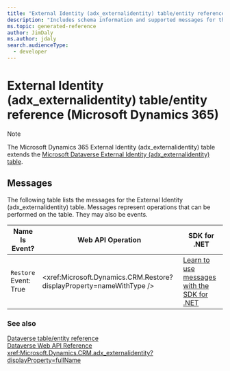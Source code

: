 ```yaml
---
title: "External Identity (adx_externalidentity) table/entity reference (Microsoft Dynamics 365)"
description: "Includes schema information and supported messages for the External Identity (adx_externalidentity) table/entity with Microsoft Dynamics 365."
ms.topic: generated-reference
author: JimDaly
ms.author: jdaly
search.audienceType: 
  - developer
---
```


# External Identity (adx_externalidentity) table/entity reference (Microsoft Dynamics 365)



> [!NOTE]
> The Microsoft Dynamics 365 External Identity (adx_externalidentity) table extends the [Microsoft Dataverse External Identity (adx_externalidentity) table](/power-apps/developer/data-platform/reference/entities/adx_externalidentity).


## Messages

The following table lists the messages for the External Identity (adx_externalidentity) table.
Messages represent operations that can be performed on the table. They may also be events.

| Name <br />Is Event? |Web API Operation |SDK for .NET |
| ---- | ----- |----- |
| `Restore`<br />Event: True |<xref:Microsoft.Dynamics.CRM.Restore?displayProperty=nameWithType /> |[Learn to use messages with the SDK for .NET](/power-apps/developer/data-platform/org-service/use-messages)|





### See also

[Dataverse table/entity reference](/power-apps/developer/data-platform/reference/about-entity-reference)  
[Dataverse Web API Reference](/power-apps/developer/data-platform/webapi/reference/about)   
<xref:Microsoft.Dynamics.CRM.adx_externalidentity?displayProperty=fullName>
